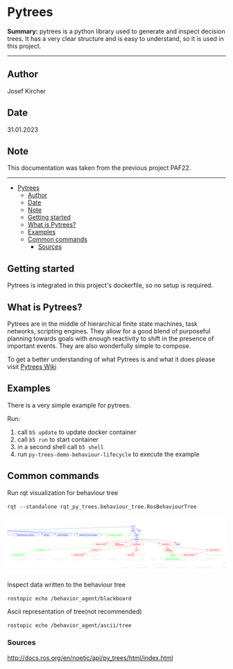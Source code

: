 # Pytrees

**Summary:** pytrees is a python library used to generate and inspect decision trees. It has a very clear structure and is easy to understand, so it is used in this project.

---

## Author

Josef Kircher

## Date

31.01.2023

## Note

This documentation was taken from the previous project PAF22.

---
<!-- TOC -->
- [Pytrees](#pytrees)
  - [Author](#author)
  - [Date](#date)
  - [Note](#note)
  - [Getting started](#getting-started)
  - [What is Pytrees?](#what-is-pytrees)
  - [Examples](#examples)
  - [Common commands](#common-commands)
    - [Sources](#sources)
<!-- TOC -->
## Getting started

Pytrees is integrated in this project's dockerfile, so no setup is required.

## What is Pytrees?

Pytrees are in the middle of hierarchical finite state machines, task networks, scripting engines.
They allow for a good blend of purposeful planning towards goals with enough reactivity to shift in the presence of important events. They are also wonderfully simple to compose.

To get a better understanding of what Pytrees is and what it does please visit [Pytrees Wiki](http://docs.ros.org/en/noetic/api/py_trees/html/index.html)

## Examples

There is a very simple example for pytrees.

Run:

1. call `b5 update` to update docker container
2. call `b5 run` to start container
3. in a second shell call `b5 shell`
4. run `py-trees-demo-behaviour-lifecycle` to execute the example

## Common commands

Run rqt visualization for behaviour tree

`rqt --standalone rqt_py_trees.behaviour_tree.RosBehaviourTree`

![img.png](../00_assets/behaviour_tree.png)

Inspect data written to the behaviour tree

`rostopic echo /behavior_agent/blackboard`

Ascii representation of tree(not recommended)

`rostopic echo /behavior_agent/ascii/tree`

### Sources

<http://docs.ros.org/en/noetic/api/py_trees/html/index.html>
